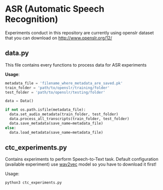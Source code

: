 # ASR (Automatic Speech Recognition)

Experiments conduct in this repository are currently using openslr dataset that you can download on http://www.openslr.org/12/

## data.py

This file contains every functions to process data for ASR experiments

**Usage**:

```python
metadata_file = 'filename_where_metadata_are_saved.pk'
train_folder = 'path/to/openslr/training/folder'
test_folder = 'path/to/openslr/testing/folder'

data = Data()

if not os.path.isfile(metadata_file):
  data.set_audio_metadata(train_folder, test_folder)
  data.process_all_transcripts(train_folder, test_folder)
  data.save_metadata(save_name=metadata_file)
else:
  data.load_metadata(save_name=metadata_file)
```

## ctc_experiments.py

Contains experiments to perform Speech-to-Text task.
Default configuration (available experiment) use [wav2vec](https://arxiv.org/abs/1904.05862) model so you have to download it first!

Usage:
```python
python3 ctc_experiments.py
```
